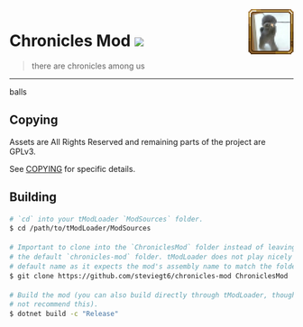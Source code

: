<img src="icon.png" alt="Mod Icon" align="right" />

# Chronicles Mod ![](https://img.shields.io/badge/mod%20loader-tModLoader-1976d2?style=flat-square&labelColor=0d1117&color=brightgreen)

> there are chronicles among us

---

balls

## Copying

Assets are All Rights Reserved and remaining parts of the project are GPLv3.

See [COPYING](COPYING) for specific details.

## Building

```sh
# `cd` into your tModLoader `ModSources` folder.
$ cd /path/to/tModLoader/ModSources

# Important to clone into the `ChroniclesMod` folder instead of leaving it as
# the default `chronicles-mod` folder. tModLoader does not play nicely with the
# default name as it expects the mod's assembly name to match the folder name.
$ git clone https://github.com/steviegt6/chronicles-mod ChroniclesMod

# Build the mod (you can also build directly through tModLoader, though I would
# not recommend this).
$ dotnet build -c "Release"
```
